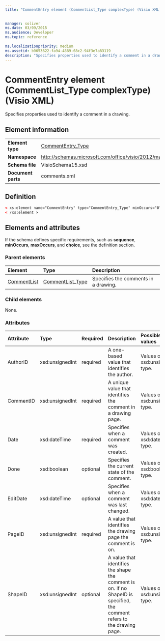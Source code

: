```yaml
---
title: "CommentEntry element (CommentList_Type complexType) (Visio XML)"
 
 
manager: soliver
ms.date: 03/09/2015
ms.audience: Developer
ms.topic: reference
 
ms.localizationpriority: medium
ms.assetid: b0653622-fa94-4889-68c2-94f3e7a83119
description: "Specifies properties used to identify a comment in a drawing."
---
```


# CommentEntry element (CommentList_Type complexType) (Visio XML)

Specifies properties used to identify a comment in a drawing.
  
## Element information

|||
|:-----|:-----|
|**Element type** <br/> |[CommentEntry_Type](commententry_type-complextypevisio-xml.md) <br/> |
|**Namespace** <br/> |http://schemas.microsoft.com/office/visio/2012/main  <br/> |
|**Schema file** <br/> |VisioSchema15.xsd  <br/> |
|**Document parts** <br/> |comments.xml  <br/> |
   
## Definition

```XML
< xs:element name="CommentEntry" type="CommentEntry_Type" minOccurs="0" maxOccurs="unbounded" >
< /xs:element >
```

## Elements and attributes

If the schema defines specific requirements, such as **sequence**, **minOccurs**, **maxOccurs**, and **choice**, see the definition section. 
  
### Parent elements

|**Element**|**Type**|**Description**|
|:-----|:-----|:-----|
|[CommentList](commentlist-element-comments_type-complextypevisio-xml.md) <br/> |[CommentList_Type](commentlist_type-complextypevisio-xml.md) <br/> |Specifies the comments in a drawing. |
   
### Child elements

None.
  
### Attributes

|**Attribute**|**Type**|**Required**|**Description**|**Possible values**|
|:-----|:-----|:-----|:-----|:-----|
|AuthorID  <br/> |xsd:unsignedInt  <br/> |required  <br/> |A one-based value that identifies the author. |Values of the xsd:unsignedInt type. |
|CommentID  <br/> |xsd:unsignedInt  <br/> |required  <br/> |A unique value that identifies the comment in a drawing page. |Values of the xsd:unsignedInt type. |
|Date  <br/> |xsd:dateTime  <br/> |required  <br/> |Specifies when a comment was created. |Values of the xsd:dateTime type. |
|Done  <br/> |xsd:boolean  <br/> |optional  <br/> |Specifies the current state of the comment. |Values of the xsd:boolean type. |
|EditDate  <br/> |xsd:dateTime  <br/> |optional  <br/> |Specifies when a comment was last changed. |Values of the xsd:dateTime type. |
|PageID  <br/> |xsd:unsignedInt  <br/> |required  <br/> |A value that identifies the drawing page the comment is on. |Values of the xsd:unsignedInt type. |
|ShapeID  <br/> |xsd:unsignedInt  <br/> |optional  <br/> |A value that identifies the shape the comment is on. If no ShapeID is specified, the comment refers to the drawing page. |Values of the xsd:unsignedInt type. |
   


